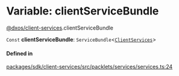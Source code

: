 # Variable: clientServiceBundle

[@dxos/client-services](../modules/dxos_client_services.md).clientServiceBundle

 `Const` **clientServiceBundle**: `ServiceBundle`<[`ClientServices`](../types/dxos_client_services.ClientServices.md)\>

#### Defined in

[packages/sdk/client-services/src/packlets/services/services.ts:24](https://github.com/dxos/dxos/blob/main/packages/sdk/client-services/src/packlets/services/services.ts#L24)

